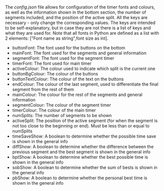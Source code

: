 The *config.json* file allows for configuration of the timer fonts
and colours, as well as the information shown in the bottom
section, the number of segments included, and the position of the
active split. All the keys are necessary - only change the
corresponding values. The keys are intended to be self-explanatory,
but in case they are not there is a list of keys and what they are
used for. Note that all fonts in Python are defined as a list with
2 elements: ["Font name as string",font size as int].

- buttonFont: The font used for the buttons on the bottom
- mainFont: The font used for the segments and general information
- segmentFont: The font used for the segment timer
- timerFont: The font used for main timer
- activeColour: The colour used to indicate which split is the
  current one
- buttonBgColour: The colour of the buttons
- buttonTextColour: The colour of the text on the buttons
- endColour: The colour of the last segment, used to differentiate
  the final segment from the rest of them
- mainColour: The colour for the rest of the segments and general
  information
- segmentColour: The colour of the segment timer
- timerColour: The colour of the main timer
- numSplits: The number of segments to be shown
- activeSplit: The position of the active segment (for when the
  segment is not too close to the beginning or end). Must be less
  than or equal to numSplits
- timeSaveShow: A boolean to determine whether the possible time
  save is shown in the general info
- diffShow: A boolean to determine whether the difference between
  the previous segment and the best segment is shown in the general
  info
- bptShow: A boolean to determine whether the best possible time is
  shown in the general info
- sobShow: A boolean to determine whether the sum of bests is shown
  in the general info
- pbShow: A boolean to determine whether the personal best time is
  shown in the general info
